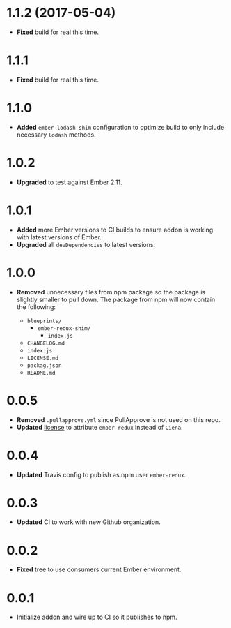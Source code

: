 # 1.1.2 (2017-05-04)

* **Fixed** build for real this time.

# 1.1.1

* **Fixed** build for real this time.

# 1.1.0

* **Added** `ember-lodash-shim` configuration to optimize build to only include necessary `lodash` methods.


# 1.0.2

* **Upgraded** to test against Ember 2.11.


# 1.0.1

* **Added** more Ember versions to CI builds to ensure addon is working with latest versions of Ember.
* **Upgraded** all `devDependencies` to latest versions.


# 1.0.0

* **Removed** unnecessary files from npm package so the package is slightly smaller to pull down. The package from npm will now contain the following:

  *  `blueprints/`
     * `ember-redux-shim/`
       * `index.js`
  * `CHANGELOG.md`
  * `index.js`
  * `LICENSE.md`
  * `packag.json`
  * `README.md`

# 0.0.5

* **Removed** `.pullapprove.yml` since PullApprove is not used on this repo.
* **Updated** [license](LICENSE) to attribute `ember-redux` instead of `Ciena`.

# 0.0.4

* **Updated** Travis config to publish as npm user `ember-redux`.


# 0.0.3

* **Updated** CI to work with new Github organization.


# 0.0.2

* **Fixed** tree to use consumers current Ember environment.


# 0.0.1

* Initialize addon and wire up to CI so it publishes to npm.


